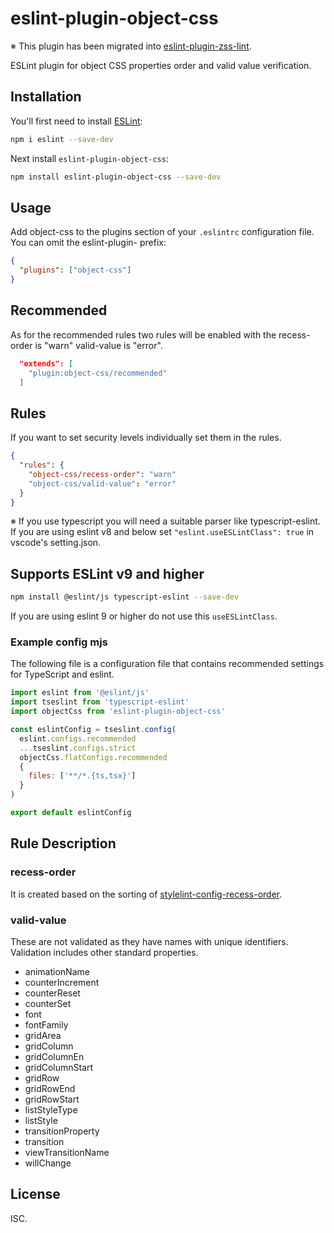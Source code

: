 # eslint-plugin-object-css

※ This plugin has been migrated into [eslint-plugin-zss-lint](https://www.npmjs.com/package/eslint-plugin-zss-lint).

ESLint plugin for object CSS properties order and valid value verification.

## Installation

You'll first need to install [ESLint](https://eslint.org/):

```sh
npm i eslint --save-dev
```

Next install `eslint-plugin-object-css`:

```sh
npm install eslint-plugin-object-css --save-dev
```

## Usage

Add object-css to the plugins section of your `.eslintrc` configuration file. You can omit the eslint-plugin- prefix:

```json
{
  "plugins": ["object-css"]
}
```

## Recommended

As for the recommended rules two rules will be enabled with the recess-order is "warn" valid-value is "error".

```json
  "extends": [
    "plugin:object-css/recommended"
  ]
```

## Rules

If you want to set security levels individually set them in the rules.

```json
{
  "rules": {
    "object-css/recess-order": "warn"
    "object-css/valid-value": "error"
  }
}
```

※ If you use typescript you will need a suitable parser like typescript-eslint.  
If you are using eslint v8 and below set `"eslint.useESLintClass": true` in vscode's setting.json.

## Supports ESLint v9 and higher

```sh
npm install @eslint/js typescript-eslint --save-dev
```

If you are using eslint 9 or higher do not use this `useESLintClass`.

### Example config mjs

The following file is a configuration file that contains recommended settings for TypeScript and eslint.

```js
import eslint from '@eslint/js'
import tseslint from 'typescript-eslint'
import objectCss from 'eslint-plugin-object-css'

const eslintConfig = tseslint.config(
  eslint.configs.recommended
  ...tseslint.configs.strict
  objectCss.flatConfigs.recommended
  {
    files: ['**/*.{ts,tsx}']
  }
)

export default eslintConfig
```

## Rule Description

### recess-order

It is created based on the sorting of [stylelint-config-recess-order](https://www.npmjs.com/package/stylelint-config-recess-order).

### valid-value

These are not validated as they have names with unique identifiers.  
Validation includes other standard properties.

- animationName
- counterIncrement
- counterReset
- counterSet
- font
- fontFamily
- gridArea
- gridColumn
- gridColumnEn
- gridColumnStart
- gridRow
- gridRowEnd
- gridRowStart
- listStyleType
- listStyle
- transitionProperty
- transition
- viewTransitionName
- willChange

## License

ISC.
